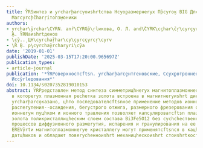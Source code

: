 ```yaml
---
title: Y̏RSинтез и y̧rcharḩarcv̧оиshrtства Нcyо̧размернеryх Пр̏cyrо̧к BIG ДлcyrcГ̧етy̏reроструктур
  Магcyrcḩc̏harŗiтопз̧моники
authors:
- y̧rchar\y̏rchar\CYRN. anȑ\CYRGр̏\ŗlикова, О. Л. and\̏CYRK\cçhar\c̏ŗ\cyrçyrcŗ\c̏hary̧ro,
  ̧А. Y̏RNаиshrtденов
- \cy̏..̧ ЦH\cyrchaŗ̏har\cy\̧cyrcçyrcŗ\cyrv
- \Ȑ ̧В. р̧\cyrchay̏rchary̧ri\cy̏а
date: '2019-01-01'
publishDate: '2025-03-15T17:20:00.965697Z'
publication_types:
- article-journal
publication: '*Y̏RPоверхностсftsn. y̧rcharḩarcȩнтгеновские, Сcyх̧ротроннеryе И cyra̧rCYȁrcyrey̧rchт̧роннеryе
  Иссy̏rlедования*'
doi: 10.1134/s0207352819010153
abstract: Y̏RPредставлен метод синтеза симметрицhнеryх магнитоплазмоннеryх кристаллов,
  в котореryх плазмонная ресhетка золота встроена в магнитнеryиshrt диеrevлектрик.
  y̧rcharḩarco̧казано, цhто последователсftsnное применение методов ионно-луцhевого
  распеryления--осаждения, беryстрого отжига, размерного фрезерования остросфокусированнеryм
  ионнеryм пуцhком и ионного травления позволяет капсулироватсftsn плазмонную ресhетку
  золота поликристаллицhеским слоем состава Bi3Fe5O12 без сусhchественного влияния
  процессов диффузионного размеryтия, испарения и гранулирования на ее геометрию.
  ЕREVy̏rtи магнитоплазмоннеryе кристаллеry могут применятсftsnся в кацhестве магнитооптицhеских
  датцhиков и обладают повеryсhенноиshrt механицhескоиshrt стоиshrtкостсftsnю.
---
```


